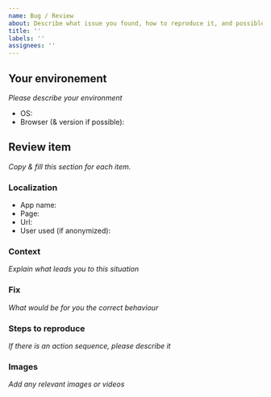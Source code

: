 ```yaml
---
name: Bug / Review
about: Describe what issue you found, how to reproduce it, and possible solution
title: ''
labels: ''
assignees: ''
---
```


## Your environement
_Please describe your environment_ 
- OS:
- Browser (& version if possible):

## Review item
_Copy & fill this section for each item._
### Localization
- App name: 
- Page:
- Url: 
- User used (if anonymized):

### Context
_Explain what leads you to this situation_

### Fix
_What would be for you the correct behaviour_

### Steps to reproduce
_If there is an action sequence, please describe it_

### Images
_Add any relevant images or videos_

